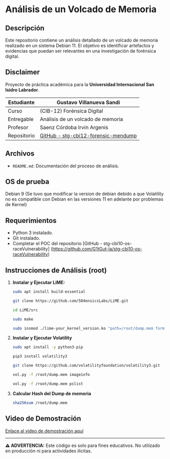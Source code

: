 # Análisis de un Volcado de Memoria

## Descripción

Este repositorio contiene un análisis detallado de un volcado de memoria realizado en un sistema Debian 11. El objetivo es identificar artefactos y evidencias que puedan ser relevantes en una investigación de forénsica digital.

## Disclaimer

Proyecto de práctica académica para la **Universidad Internacional San Isidro Labrador**.

| Estudiante  | Gustavo Villanueva Sandi                                             |
|-------------|----------------------------------------------------------------------|
| Curso       | (CIB-12) Forénsica Digital                                           |
| Entregable  | Análisis de un volcado de memoria                                    |
| Profesor    | Saenz Córdoba Irvin Argenis                                          |
| Repositorio | [GitHub - stg-cbi12-forensic-mendump](https://github.com/G1tGut-la/stg-cbi12-forensic-mendump) |

## Archivos

- `README.md`: Documentación del proceso de análisis.

## OS de prueba

Debian 9 (Se tuvo que modificar la version de debian debido a que Volatility no es compatible con Debian en las versiones 11 en adelante por problemas de Kernel)

## Requerimientos

- Python 3 instalado.
- Git instalado.
- Completar el POC del repositorio [GitHub - stg-cbi10-os-raceVulnerability] (https://github.com/G1tGut-la/stg-cbi10-os-raceVulnerability)

## Instrucciones de Análisis (root)

1. **Instalar y Ejecutar LiME:**
   ```bash
   sudo apt install build-essential
   ```
   ```bash
   git clone https://github.com/504ensicsLabs/LiME.git
   ```
   ```bash
   cd LiME/src
   ```
   ```bash
   sudo make
   ```
   ```bash
   sudo insmod ./lime-your_kernel_version.ko "path=/root/dump.mem format=raw"
   ```

2. **Instalar y Ejecutar Volatility**
   ```bash
   sudo apt install -y python3-pip
   ```
   ```bash
   pip3 install volatility3
   ```
   ```bash
   git clone https://github.com/volatilityfoundation/volatility3.git
   ```
   ```bash
   vol.py -f /root/dump.mem imageinfo
   ```
   ```bash
   vol.py -f /root/dump.mem pslist
   ```

3. **Calcular Hash del Dump de memoria**
   ```bash
   sha256sum /root/dump.mem
   ```

## Video de Demostración

[Enlace al video de demostración aquí](video/MSIVirtualMachine.mp4)

---

**⚠ ADVERTENCIA:** Este código es solo para fines educativos. No utilizado en producción ni para actividades ilicitas.
